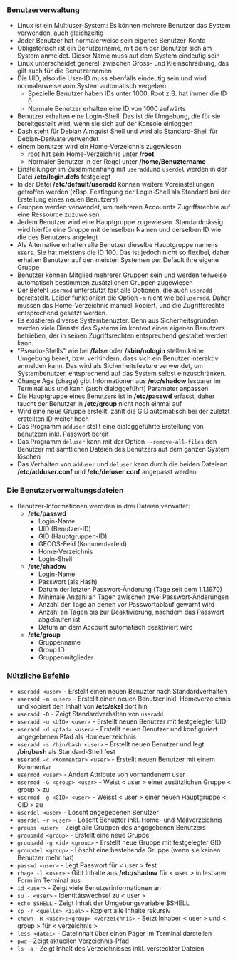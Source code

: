 ### Benutzerverwaltung
  * Linux ist ein Multiuser-System: Es können mehrere Benutzer das System verwenden, auch gleichzeitig
  * Jeder Benutzer hat normalerweise sein eigenes Benutzer-Konto
  * Obligatorisch ist ein Benutzername, mit dem der Benutzer sich am System anmeldet. Dieser Name muss auf dem System eindeutig sein
  * Linux unterscheidet generell zwischen Gross- und Kleinschreibung, das gilt auch für die Benutzernamen
  * Die UID, also die User-ID muss ebenfalls eindeutig sein und wird normalerweise vom System automatisch vergeben
    * Spezielle Benutzer haben IDs unter 1000, Root z.B. hat immer die ID 0
    * Normale Benutzer erhalten eine ID von 1000 aufwärts
  * Benutzer erhalten eine Login-Shell. Das ist die Umgebung, die für sie bereitgestellt wird, wenn sie sich auf der Konsole einloggen
  * Dash steht für Debian Almquist Shell und wird als Standard-Shell für Debian-Derivate verwendet
  * einem benutzer wird ein Home-Verzeichnis zugewiesen
    * root hat sein Home-Verzeichnis unter **/root**
    * Normaler Benutzer in der Regel unter **/home/Benuztername**
  * Einstellungen im Zusammenhang mit `useradd`und `userdel` werden in der Datei **/etc/login.defs** festgelegt
  * In der Datei **/etc/default/useradd** können weitere Voreinstellungen getroffen werden (zBsp. Festlegung der Login-Shell als Standard bei der Erstellung eines neuen Benutzers)
  * Gruppen werden verwendet, um mehreren Accounnts Zugriffsrechte auf eine Ressource zuzuweisen
  * Jedem Benutzer wird eine Hauptgruppe zugewiesen. Standardmässig wird hierfür eine Gruppe mit demselben Namen und derselben ID wie die des Benutzers angelegt
  * Als Alternative erhalten alle Benutzer dieselbe Hauptgruppe namens `users`. Sie hat meistens die ID 100. Das ist jedoch nicht so flexibel, daher erhalten Benutzer auf den meisten Systemen per Default ihre eigene Gruppe
  * Benutzer können Mitglied mehrerer Gruppen sein und werden teilweise automatisch bestimmten zusätzlichen Gruppen zugewiesen
  * Der Befehl `usermod` unterstützt fast alle Optionen, die auch `useradd` bereitstellt. Leider funktioniert die Option `-m` nicht wie bei `useradd`. Daher müssen das Home-Verzeichnis manuell kopiert, und die Zugriffsrechte entsprechend gesetzt werden.
  * Es existieren diverse Systembenuzter. Denn aus Sicherheitsgründen werden viele Dienste des Systems im kontext eines eigenen Benutzers betrieben, der in seinen Zugriffsrechten entsprechend gestaltet werden kann.
  * "Pseudo-Shells" wie bei **/false** oder **/sbin/nologin** stellen keine Umgebung bereit, bzw. verhindern, dass sich ein Benutzer interaktiv anmelden kann. Das wird als Sicherheitsfeature verwendet, um Systembenutzer, entsprechend auf das System selbst einzuschränken.
  * Change Age (chage) gibt Informationen aus **/etc/shadow** lesbarer im Terminal aus und kann (auch dialoggeführt)  Parameter anpassen
  * Die Hauptgruppe eines Benutzers ist in **/etc/passwd** erfasst, daher taucht der Benutzer in **/etc/group** nicht noch einmal auf
  * Wird eine neue Gruppe erstellt, zählt die GID automatisch bei der zuletzt erstellten ID weiter hoch
  * Das Programm `adduser` stellt eine dialoggeführte Erstellung von benutzern inkl. Passwort bereit
  * Das Programm `deluser` kann mit der Option `--remove-all-files` den Benutzer mit sämtlichen Dateien des Benutzers auf dem ganzen System löschen
  * Das Verhalten von `adduser` und `deluser` kann durch die beiden Dateienn **/etc/adduser.conf** und **/etc/deluser.conf** angepasst werden


### Die Benutzerverwaltungsdateien
  * Benutzer-Informationen werdden in drei Dateien verwaltet:
    * **/etc/passwd**
      * Login-Name
      * UID (Benutzer-ID)
      * GID (Hauptgruppen-ID)
      * GECOS-Feld (Kommentarfeld)
      * Home-Verzeichnis
      * Login-Shell
    * **/etc/shadow**
      * Login-Name
      * Passwort (als Hash)
      * Datum der letzten Passwort-Änderung (Tage seit dem 1.1.1970)
      * Minimale Anzahl an Tagen zwischen zwei Passwort-Änderungen
      * Anzahl der Tage an denen vor Passwortablauf gewarnt wird
      * Anzahl an Tagen bis zur Deaktivierung, nachdem das Passwort abgelaufen ist
      * Datum an dem Account automatisch deaktiviert wird
    * **/etc/group**
      * Gruppenname
      * Group ID
      * Gruppenmitglieder

### Nützliche Befehle
  * `useradd <user>` - Erstellt einen neuen Benuzter nach Standardverhalten
  * `useradd -m <user>` - Erstellt einen neuen Benutzer inkl. Homeverzeichnis und kopiert den Inhalt von **/etc/skel** dort hin
  * `useradd -D` - Zeigt Standardverhalten von `useradd`
  * `useradd -u <UID> <user>` - Erstellt neuen Benutzer mit festgelegter UID
  * `useradd -d <pfad> <user>` - Erstellt neuen Benutzer und konfiguriert angegebenen Pfad als Homeverzeichnis
  * `useradd -s /bin/bash <user>` - Erstellt neuen Benutzer und legt **/bin/bash** als Standard-Shell fest
  * `useradd -c <Kommentar> <user>` - Erstellt neuen Benutzer mit einem Kommentar
  * `usermod <user>` - Ändert Attribute von vorhandenem user
  * `usermod -G <group> <user>` - Weist < user > einer zusätzlichen Gruppe < group > zu
  * `usermod -g <GID> <user>` - Weisst < user > einer neuen Hauptgruppe < GID > zu
  * `userdel <user>` - Löscht angegebenen Benutzer
  * `userdel -r >user>` - Löscht Benuzter inkl. Home- und Mailverzeichnis
  * `groups <user>` - Zeigt alle Gruppen des angegebenen Benutzers
  * `groupadd <group>` - Erstellt eine neue Gruppe
  * `groupadd -g <id> <group>` - Erstellt neue Gruppe mit festgelegter GID
  * `groupdel <group>` - Löscht eine bestehende Gruppe (wenn sie keinen Benutzer mehr hat)
  * `passwd <user>` - Legt Passwort für < user > fest
  * `chage -l <user>` - Gibt Inhalte aus **/etc/shadow** für < user > in lesbarer Form im Terminal aus
  * `id <user>` - Zeigt viele Benutzerinformationen an
  * `su - <user>` - Identitätswechsel zu < user >
  * `echo $SHELL` - Zeigt Inhalt der Umgebungsvariable $SHELL
  * `cp -r <quelle> <ziel>` - Kopiert alle Inhalte rekursiv
  * `chown -R <user>:<group> <verzeichnis>` - Setzt Inhaber < user > und < group > für < verzeichnis >
  * `less <datei>` - Dateiinhalt über einen Pager im Terminal darstellen
  * `pwd` - Zeigt aktuellen Verzeichnis-Pfad
  * `ls -a` - Zeigt Inhalt des Verzeichnisses inkl. versteckter Dateien

